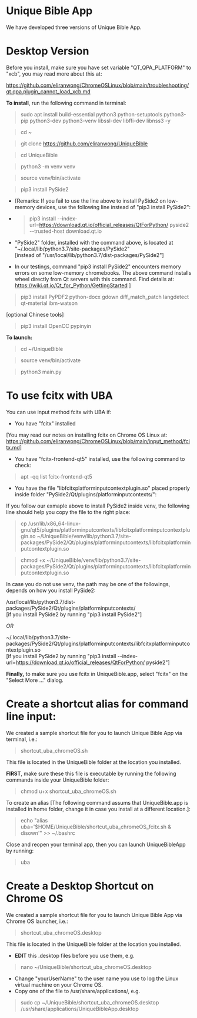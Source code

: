 # Unique Bible App

We have developed three versions of Unique Bible App.

# Desktop Version

Before you install, make sure you have set variable "QT_QPA_PLATFORM" to "xcb", you may read more about this at:

https://github.com/eliranwong/ChromeOSLinux/blob/main/troubleshooting/qt.qpa.plugin_cannot_load_xcb.md

<b>To install</b>, run the following command in terminal:

> sudo apt install build-essential python3 python-setuptools python3-pip python3-dev python3-venv libssl-dev libffi-dev libnss3 -y

> cd ~

> git clone https://github.com/eliranwong/UniqueBible

> cd UniqueBible

> python3 -m venv venv

> source venv/bin/activate

> pip3 install PySide2

* [Remarks: If you fail to use the line above to install PySide2 on low-memory devices, use the following line instead of "pip3 install PySide2":

* > pip3 install --index-url=https://download.qt.io/official_releases/QtForPython/ pyside2 --trusted-host download.qt.io

* "PySide2" folder, installed with the command above, is located at "~/.local/lib/python3.7/site-packages/PySide2"<br>
[instead of "/usr/local/lib/python3.7/dist-packages/PySide2"]<br>
* In our testings, command "pip3 install PySide2" encounters memory errors on some low-memory chromebooks.  The above command installs wheel directly from Qt servers with this command.  Find details at: https://wiki.qt.io/Qt_for_Python/GettingStarted
]<br>

> pip3 install PyPDF2 python-docx gdown diff_match_patch langdetect qt-material ibm-watson

[optional Chinese tools]
> pip3 install OpenCC pypinyin

<b>To launch:</b>

> cd ~/UniqueBible

> source venv/bin/activate

> python3 main.py

# To use fcitx with UBA

You can use input method fcitx with UBA if:

* You have "fcitx" installed

[You may read our notes on installing fcitx on Chrome OS Linux at: https://github.com/eliranwong/ChromeOSLinux/blob/main/input_method/fcitx.md]

* You have "fcitx-frontend-qt5" installed, use the following command to check:

> apt -qq list fcitx-frontend-qt5

* You have the file "libfcitxplatforminputcontextplugin.so" placed properly inside folder "PySide2/Qt/plugins/platforminputcontexts/":

If you follow our exmaple above to install PySide2 inside venv, the following line should help you copy the file to the right place:

> cp /usr/lib/x86_64-linux-gnu/qt5/plugins/platforminputcontexts/libfcitxplatforminputcontextplugin.so ~/UniqueBible/venv/lib/python3.7/site-packages/PySide2/Qt/plugins/platforminputcontexts/libfcitxplatforminputcontextplugin.so

> chmod +x ~/UniqueBible/venv/lib/python3.7/site-packages/PySide2/Qt/plugins/platforminputcontexts/libfcitxplatforminputcontextplugin.so

In case you do not use venv, the path may be one of the followings, depends on how you install PySide2:

/usr/local/lib/python3.7/dist-packages/PySide2/Qt/plugins/platforminputcontexts/<br>
[if you install PySide2 by running "pip3 install PySide2"]

<i>OR</i>

~/.local/lib/python3.7/site-packages/PySide2/Qt/plugins/platforminputcontexts/libfcitxplatforminputcontextplugin.so<br>
[if you install PySide2 by running "pip3 install --index-url=https://download.qt.io/official_releases/QtForPython/ pyside2"]

<b>Finally,</b> to make sure you use fcitx in UniqueBible.app, select "fcitx" on the "Select More ..." dialog.

# Create a shortcut alias for command line input:

We created a sample shortcut file for you to launch Unique Bible App via terminal, i.e.:

> shortcut_uba_chromeOS.sh

This file is located in the UniqueBible folder at the location you installed.

<b>FIRST</b>, make sure these this file is executable by running the following commands inside your UniqueBible folder:

> chmod u+x shortcut_uba_chromeOS.sh

To create an alias [The following command assums that UniqueBible.app is installed in home folder, change it in case you install at a different location.]:

> echo "alias uba='$HOME/UniqueBible/shortcut_uba_chromeOS_fcitx.sh & disown'" >> ~/.bashrc

Close and reopen your terminal app, then you can launch UniqueBibleApp by running:

> uba

# Create a Desktop Shortcut on Chrome OS

We created a sample shortcut file for you to launch Unique Bible App via Chrome OS launcher, i.e.:

> shortcut_uba_chromeOS.desktop

This file is located in the UniqueBible folder at the location you installed.

* <b>EDIT</b> this .desktop files before you use them, e.g.

> nano ~/UniqueBible/shortcut_uba_chromeOS.desktop

* Change "yourUserName" to the user name you use to log the Linux virtual machine on your Chrome OS.<br>
* Copy one of the file to /usr/share/applications/, e.g.

> sudo cp ~/UniqueBible/shortcut_uba_chromeOS.desktop /usr/share/applications/UniqueBibleApp.desktop
